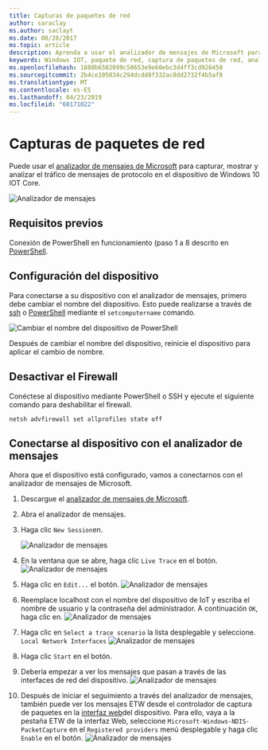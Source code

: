 ```yaml
---
title: Capturas de paquetes de red
author: saraclay
ms.author: saclayt
ms.date: 08/28/2017
ms.topic: article
description: Aprenda a usar el analizador de mensajes de Microsoft para habilitar la captura de paquetes de red
keywords: Windows IOT, paquete de red, captura de paquetes de red, analizador de mensajes de Microsoft, PowerShell
ms.openlocfilehash: 1880b6502099c50653e9e60ebc3d4ff3cd926450
ms.sourcegitcommit: 2b4ce105834c294dcdd8f332ac8dd2732f4b5af8
ms.translationtype: MT
ms.contentlocale: es-ES
ms.lasthandoff: 04/23/2019
ms.locfileid: "60171022"
---
```

# <a name="network-packet-capture"></a>Capturas de paquetes de red

Puede usar el [analizador de mensajes de Microsoft](http://www.microsoft.com/en-us/download/details.aspx?id=44226) para capturar, mostrar y analizar el tráfico de mensajes de protocolo en el dispositivo de Windows 10 IOT Core.

![Analizador de mensajes](../media/NetworkPacketCapture/message-analyzer.png)

## <a name="prerequisites"></a>Requisitos previos

Conexión de PowerShell en funcionamiento (paso 1 a 8 descrito en [PowerShell](../connect-your-device/PowerShell.md).

## <a name="set-up-your-device"></a>Configuración del dispositivo

Para conectarse a su dispositivo con el analizador de mensajes, primero debe cambiar el nombre del dispositivo.  Esto puede realizarse a través de [ssh](../connect-your-device/SSH.md) o [PowerShell](../connect-your-device/PowerShell.md) mediante el `setcomputername` comando.

![Cambiar el nombre del dispositivo de PowerShell](../media/NetworkPacketCapture/powershell-rename-device.png)

Después de cambiar el nombre del dispositivo, reinicie el dispositivo para aplicar el cambio de nombre.

## <a name="turn-off-the-firewall"></a>Desactivar el Firewall

Conéctese al dispositivo mediante PowerShell o SSH y ejecute el siguiente comando para deshabilitar el firewall.
    
    netsh advfirewall set allprofiles state off
    
## <a name="connect-to-your-device-using-message-analyzer"></a>Conectarse al dispositivo con el analizador de mensajes

Ahora que el dispositivo está configurado, vamos a conectarnos con el analizador de mensajes de Microsoft.

1. Descargue el [analizador de mensajes de Microsoft](http://www.microsoft.com/en-us/download/details.aspx?id=44226).
2. Abra el analizador de mensajes.
3. Haga clic `New Session`en.

    ![Analizador de mensajes](../media/NetworkPacketCapture/message-analyzer-new-session.png)
4. En la ventana que se abre, haga clic `Live Trace` en el botón.
    ![Analizador de mensajes](../media/NetworkPacketCapture/message-analyzer-live-trace.png)
5. Haga clic en `Edit...` el botón.
    ![Analizador de mensajes](../media/NetworkPacketCapture/message-analyzer-edit-button.png)
6. Reemplace localhost con el nombre del dispositivo de IoT y escriba el nombre de usuario y la contraseña del administrador.  A continuación `OK`, haga clic en.
    ![Analizador de mensajes](../media/NetworkPacketCapture/message-analyzer-edit-target-computers.png)
7. Haga clic en `Select a trace scenario` la lista desplegable y seleccione. `Local Network Interfaces`
    ![Analizador de mensajes](../media/NetworkPacketCapture/message-analyzer-trace-scenario.png)
8. Haga clic `Start` en el botón.
9. Debería empezar a ver los mensajes que pasan a través de las interfaces de red del dispositivo.
    ![Analizador de mensajes](../media/NetworkPacketCapture/message-analyzer.png)
10. Después de iniciar el seguimiento a través del analizador de mensajes, también puede ver los mensajes ETW desde el controlador de captura de paquetes en la [interfaz web](DevicePortal.md)del dispositivo.  Para ello, vaya a la pestaña ETW de la interfaz Web, seleccione `Microsoft-Windows-NDIS-PacketCapture` en el `Registered providers` menú desplegable y haga clic `Enable` en el botón.
    ![Analizador de mensajes](../media/NetworkPacketCapture/web-etw.png)    
